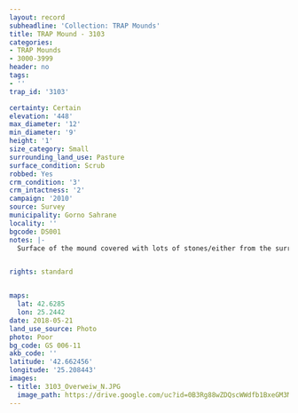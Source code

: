 ```yaml
---
layout: record
subheadline: 'Collection: TRAP Mounds'
title: TRAP Mound - 3103
categories:
- TRAP Mounds
- 3000-3999
header: no
tags:
- ''
trap_id: '3103'

certainty: Certain
elevation: '448'
max_diameter: '12'
min_diameter: '9'
height: '1'
size_category: Small
surrounding_land_use: Pasture
surface_condition: Scrub
robbed: Yes
crm_condition: '3'
crm_intactness: '2'
campaign: '2010'
source: Survey
municipality: Gorno Sahrane
locality: ''
bgcode: DS001
notes: |-
  Surface of the mound covered with lots of stones/either from the surrounding pasture or from the mound.


rights: standard


maps:
  lat: 42.6285
  lon: 25.2442
date: 2018-05-21
land_use_source: Photo
photo: Poor
bg_code: GS 006-11
akb_code: ''
latitude: '42.662456'
longitude: '25.208443'
images:
- title: 3103_Overweiw_N.JPG
  image_path: https://drive.google.com/uc?id=0B3Rg88wZDQscWWdfb1BxeGM3Mlk
---
```

